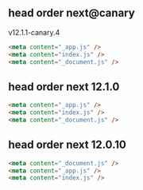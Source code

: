 ## head order next@canary

v12.1.1-canary.4

```html
<meta content="_app.js" />
<meta content="index.js" />
<meta content="_document.js" />
```

## head order next 12.1.0

```html
<meta content="_app.js" />
<meta content="index.js" />
<meta content="_document.js" />
```

## head order next 12.0.10

```html
<meta content="_document.js" />
<meta content="_app.js" />
<meta content="index.js" />
```